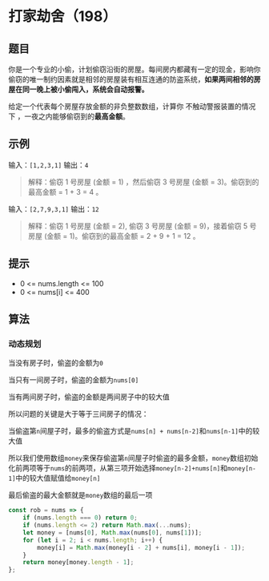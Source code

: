 # 打家劫舍（198）

## 题目

你是一个专业的小偷，计划偷窃沿街的房屋。每间房内都藏有一定的现金，影响你偷窃的唯一制约因素就是相邻的房屋装有相互连通的防盗系统，**如果两间相邻的房屋在同一晚上被小偷闯入，系统会自动报警。**

给定一个代表每个房屋存放金额的非负整数数组，计算你 不触动警报装置的情况下 ，一夜之内能够偷窃到的**最高金额**。

## 示例

输入：`[1,2,3,1]`
输出：`4`
> 解释：偷窃 1 号房屋 (金额 = 1) ，然后偷窃 3 号房屋 (金额 = 3)。偷窃到的最高金额 = 1 + 3 = 4 。

输入：`[2,7,9,3,1]`
输出：`12`
> 解释：偷窃 1 号房屋 (金额 = 2), 偷窃 3 号房屋 (金额 = 9)，接着偷窃 5 号房屋 (金额 = 1)。偷窃到的最高金额 = 2 + 9 + 1 = 12 。

## 提示

- 0 <= nums.length <= 100
- 0 <= nums[i] <= 400

## 算法

### 动态规划

当没有房子时，偷盗的金额为`0`

当只有一间房子时，偷盗的金额为`nums[0]`

当有两间房子时，偷盗的金额是两间房子中的较大值

所以问题的关键是大于等于三间房子的情况：

当偷盗第`n`间屋子时，最多的偷盗方式是`nums[n] + nums[n-2]`和`nums[n-1]`中的较大值

所以我们使用数组`money`来保存偷盗第`n`间屋子时偷盗的最多金额，`money`数组初始化前两项等于`nums`的前两项，从第三项开始选择`money[n-2]+nums[n]`和`money[n-1]`中的较大值赋值给`money[n]`

最后偷盗的最大金额就是`money`数组的最后一项

```js
const rob = nums => {
	if (nums.length === 0) return 0;
	if (nums.length <= 2) return Math.max(...nums);
	let money = [nums[0], Math.max(nums[0], nums[1])];
	for (let i = 2; i < nums.length; i++) {
		money[i] = Math.max(money[i - 2] + nums[i], money[i - 1]);
	}
	return money[money.length - 1];
};
```